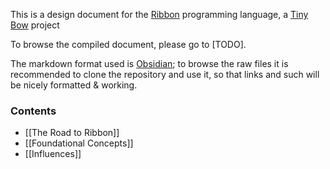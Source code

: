 This is a design document for the [Ribbon](https://ribbon-lang.com) programming language, a [Tiny Bow](https://tinybow.org) project

To browse the compiled document, please go to [TODO].

The markdown format used is [Obsidian](https://obsidian.md); to browse the raw files it is recommended to clone the repository and use it, so that links and such will be nicely formatted & working. 


### Contents

* [[The Road to Ribbon]]
* [[Foundational Concepts]]
* [[Influences]]
